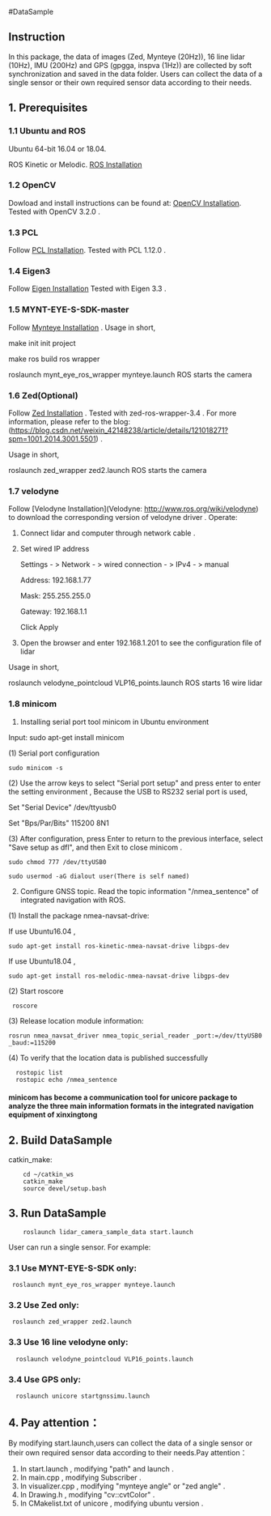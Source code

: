 #DataSample
## Instruction

In this package, the data of images (Zed, Mynteye (20Hz)), 16 line lidar (10Hz), IMU (200Hz) and GPS (gpgga, inspva (1Hz)) are collected by soft synchronization and saved in the data folder. Users can collect the data of a single sensor or their own required sensor data according to their needs.



## 1. Prerequisites
### 1.1 **Ubuntu** and **ROS**
Ubuntu 64-bit 16.04 or 18.04.

ROS Kinetic or Melodic. [ROS Installation](http://wiki.ros.org/ROS/Installation)


### 1.2 **OpenCV**
Dowload and install instructions can be found at: [OpenCV Installation](http://opencv.org). Tested with OpenCV 3.2.0 .


### 1.3 **PCL**
Follow [PCL Installation](https://github.com/PointCloudLibrary/pcl/releases). Tested with PCL 1.12.0 .


### 1.4 **Eigen3**
Follow [Eigen Installation](http://eigen.tuxfamily.org) Tested with Eigen 3.3 .


### 1.5 **MYNT-EYE-S-SDK-master**
Follow [Mynteye Installation](https://github.com/slightech/MYNT-EYE-S-SDK) . Usage in short,

 make init          init project
   
 make ros          build ros wrapper

 roslaunch mynt_eye_ros_wrapper mynteye.launch           ROS starts the camera 
 
 
### 1.6 **Zed**(Optional)
Follow [Zed Installation](https://github.com/stereolabs/zed-ros-wrapper) . Tested with zed-ros-wrapper-3.4 . For more information, please refer to the blog:
(https://blog.csdn.net/weixin_42148238/article/details/121018271?spm=1001.2014.3001.5501) .

Usage in short,

 roslaunch zed_wrapper zed2.launch           ROS starts the camera 
 
 
### 1.7 **velodyne**
Follow [Velodyne Installation](Velodyne: http://www.ros.org/wiki/velodyne) to download the corresponding version of velodyne driver . Operate:
1. Connect lidar and computer through network cable .
2. Set wired IP address

   Settings - > Network - > wired connection - > IPv4 - > manual
   
   Address: 192.168.1.77
   
   Mask: 255.255.255.0
   
   Gateway: 192.168.1.1
   
   Click Apply
   
3. Open the browser and enter 192.168.1.201 to see the configuration file of lidar

Usage in short, 

 roslaunch velodyne_pointcloud VLP16_points.launch           ROS starts 16 wire lidar
 
 
### 1.8 **minicom**
1.  Installing serial port tool minicom in Ubuntu environment 

Input:    sudo apt-get install minicom

(1)  Serial port configuration

```
sudo minicom -s
```

(2)  Use the arrow keys to select "Serial port setup" and press enter to enter the setting environment ,
Because the USB to RS232 serial port is used,

Set "Serial Device"  /dev/ttyusb0 

Set "Bps/Par/Bits"   115200 8N1

(3)  After configuration, press Enter to return to the previous interface, select "Save setup as dfl", and then Exit to close minicom .

```
sudo chmod 777 /dev/ttyUSB0
```

```
sudo usermod -aG dialout user(There is self named)
```

2. Configure GNSS topic. Read the topic information "/nmea_sentence" of integrated navigation with ROS.

(1)  Install the package nmea-navsat-drive:


If use Ubuntu16.04 , 

```
sudo apt-get install ros-kinetic-nmea-navsat-drive libgps-dev    
```

If use Ubuntu18.04 ,

```
sudo apt-get install ros-melodic-nmea-navsat-drive libgps-dev 
```

(2)  Start roscore

```
 roscore
```
 

(3)  Release location module information:

```
rosrun nmea_navsat_driver nmea_topic_serial_reader _port:=/dev/ttyUSB0 _baud:=115200
```

(4)  To verify that the location data is published successfully

```
  rostopic list
  rostopic echo /nmea_sentence
```

#### minicom has become a communication tool for unicore package to analyze the three main information formats in the integrated navigation equipment of xinxingtong



## 2. Build DataSample
catkin_make:

```
    cd ~/catkin_ws
    catkin_make
    source devel/setup.bash
```



## 3. Run DataSample

```
    roslaunch lidar_camera_sample_data start.launch
```

User can run a single sensor. For example:

### 3.1 Use MYNT-EYE-S-SDK only:

```
 roslaunch mynt_eye_ros_wrapper mynteye.launch           
 ```


### 3.2 Use Zed only:

```
 roslaunch zed_wrapper zed2.launch
```

 
### 3.3 Use 16 line velodyne only:

```
  roslaunch velodyne_pointcloud VLP16_points.launch
```

  
### 3.4 Use GPS only:

```
  roslaunch unicore startgnssimu.launch
 ```




## 4. Pay attention：
By modifying start.launch,users can collect the data of a single sensor or their own required sensor data according to their needs.Pay attention：

1. In start.launch , modifying "path" and launch .
2. In main.cpp , modifying Subscriber .
3. In visualizer.cpp , modifying "mynteye angle" or "zed angle" .
4. In Drawing.h , modifying "cv::cvtColor" .
5. In CMakelist.txt of unicore , modifying ubuntu version .
 
 
 


